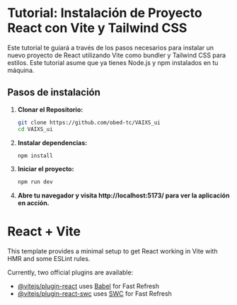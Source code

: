 # Tutorial: Instalación de Proyecto React con Vite y Tailwind CSS

Este tutorial te guiará a través de los pasos necesarios para instalar un nuevo proyecto de React utilizando Vite como bundler y Tailwind CSS para estilos. Este tutorial asume que ya tienes Node.js y npm instalados en tu máquina.

## Pasos de instalación

1. **Clonar el Repositorio:**
   ```bash
   git clone https://github.com/obed-tc/VAIXS_ui
   cd VAIXS_ui

2. **Instalar dependencias:**
   ```bash
   npm install

3. **Iniciar el proyecto:**
   ```bash
   npm run dev
4. **Abre tu navegador y visita http://localhost:5173/ para ver la aplicación en acción.**

# React + Vite

This template provides a minimal setup to get React working in Vite with HMR and some ESLint rules.

Currently, two official plugins are available:

- [@vitejs/plugin-react](https://github.com/vitejs/vite-plugin-react/blob/main/packages/plugin-react/README.md) uses [Babel](https://babeljs.io/) for Fast Refresh
- [@vitejs/plugin-react-swc](https://github.com/vitejs/vite-plugin-react-swc) uses [SWC](https://swc.rs/) for Fast Refresh
